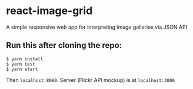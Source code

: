 # react-image-grid
A simple responsive web app for interpreting image galleries via JSON API

## Run this after cloning the repo:
```
$ yarn install
$ yarn test
$ yarn start
```
Then `localhost:8080`. Server (Flickr API mockup) is at `localhost:3000`
